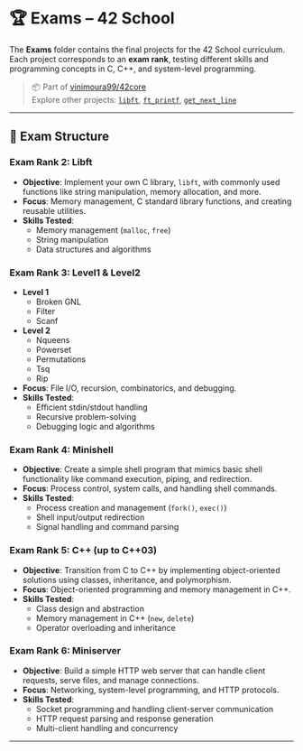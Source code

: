 # 🏆 Exams – 42 School

The **Exams** folder contains the final projects for the 42 School curriculum. Each project corresponds to an **exam rank**, testing different skills and programming concepts in C, C++, and system-level programming.

> 📦 Part of [vinimoura99/42core](https://github.com/vinimoura99/42core)  
> Explore other projects: [`libft`](https://github.com/vinimoura99/42core/tree/main/libft), [`ft_printf`](https://github.com/vinimoura99/42core/tree/main/printf), [`get_next_line`](https://github.com/vinimoura99/42core/tree/main/Get_Next_Line)

---

## 🎯 Exam Structure

### **Exam Rank 2: Libft**
- **Objective**: Implement your own C library, `libft`, with commonly used functions like string manipulation, memory allocation, and more.
- **Focus**: Memory management, C standard library functions, and creating reusable utilities.
- **Skills Tested**: 
  - Memory management (`malloc`, `free`)
  - String manipulation
  - Data structures and algorithms

### **Exam Rank 3: Level1 & Level2**
- **Level 1**
  - Broken GNL
  - Filter
  - Scanf
- **Level 2**
  - Nqueens
  - Powerset
  - Permutations
  - Tsq
  - Rip
- **Focus**: File I/O, recursion, combinatorics, and debugging.
- **Skills Tested**:
  - Efficient stdin/stdout handling
  - Recursive problem-solving
  - Debugging logic and algorithms

### **Exam Rank 4: Minishell**
- **Objective**: Create a simple shell program that mimics basic shell functionality like command execution, piping, and redirection.
- **Focus**: Process control, system calls, and handling shell commands.
- **Skills Tested**:
  - Process creation and management (`fork()`, `exec()`)
  - Shell input/output redirection
  - Signal handling and command parsing

### **Exam Rank 5: C++ (up to C++03)**
- **Objective**: Transition from C to C++ by implementing object-oriented solutions using classes, inheritance, and polymorphism.
- **Focus**: Object-oriented programming and memory management in C++.
- **Skills Tested**: 
  - Class design and abstraction
  - Memory management in C++ (`new`, `delete`)
  - Operator overloading and inheritance

### **Exam Rank 6: Miniserver**
- **Objective**: Build a simple HTTP web server that can handle client requests, serve files, and manage connections.
- **Focus**: Networking, system-level programming, and HTTP protocols.
- **Skills Tested**:
  - Socket programming and handling client-server communication
  - HTTP request parsing and response generation
  - Multi-client handling and concurrency

---


